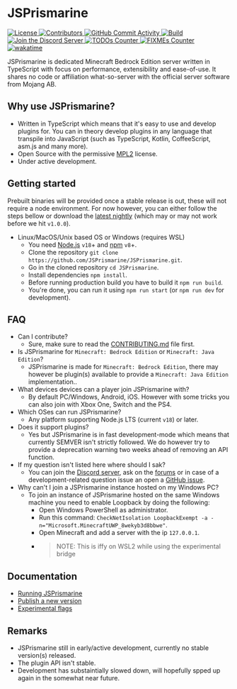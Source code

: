 # JSPrismarine

<a href="https://github.com/JSPrismarine/JSPrismarine/blob/master/LICENSE">
  <img alt="License" src="https://img.shields.io/github/license/JSPrismarine/JSPrismarine?style=flat-square">
</a>
<a href="https://github.com/JSPrismarine/JSPrismarine/graphs/contributors">
  <img alt="Contributors" src="https://img.shields.io/github/contributors/JSPrismarine/JSPrismarine?color=%23E30B5D&style=flat-square">
</a>
<a href="https://github.com/JSPrismarine/JSPrismarine/commits/master">
  <img alt="GitHub Commit Activity" src="https://img.shields.io/github/commit-activity/m/JSPrismarine/JSPrismarine?color=%2387F4BC&style=flat-square">
</a>
<a href="https://github.com/JSPrismarine/JSPrismarine/actions?query=workflow%3A%22Unit+%26+Integration+Testing%22">
  <img alt="Build" src="https://img.shields.io/github/actions/workflow/status/JSPrismarine/JSPrismarine/build.yml?style=flat-square&branch=master">
</a>
<a href="https://discord.gg/6w8JWhy">
  <img alt="Join the Discord Server" src="https://img.shields.io/discord/704967868885762108?color=%237289DA&label=Discord&style=flat-square">
</a>
<a href="https://github.com/JSPrismarine/JSPrismarine/search?q=todo">
  <img alt="TODOs Counter" src="https://img.shields.io/github/search/JSPrismarine/JSPrismarine/todo?style=flat-square">
</a>
<a href="https://github.com/JSPrismarine/JSPrismarine/search?q=fixme">
  <img alt="FIXMEs Counter" src="https://img.shields.io/github/search/JSPrismarine/JSPrismarine/fixme?style=flat-square">
</a>
<a href="https://wakatime.com/badge/github/JSPrismarine/JSPrismarine">
  <img src="https://wakatime.com/badge/github/JSPrismarine/JSPrismarine.svg?style=flat-square" alt="wakatime">
</a>

JSPrismarine is dedicated Minecraft Bedrock Edition server written in TypeScript with focus on performance, extensibility and ease-of-use. It shares no code or affiliation what-so-server with the official server software from Mojang AB.

## Why use JSPrismarine?

-   Written in TypeScript which means that it's easy to use and develop plugins for. You can in theory develop plugins in any language that transpile into JavaScript (such as TypeScript, Kotlin, CoffeeScript, asm.js and many more).
-   Open Source with the permissive [MPL2](https://github.com/JSPrismarine/JSPrismarine/blob/master/LICENSE) license.
-   Under active development.

## Getting started

Prebuilt binaries will be provided once a stable release is out, these will not require a node environment. For now however, you can either follow the steps bellow or download the [latest nightly](https://github.com/JSPrismarine/JSPrismarine/actions?query=branch%3Amaster+workflow%3A%22Build+artifacts%22) (which may or may not work before we hit `v1.0.0`).

-   Linux/MacOS/Unix based OS or Windows (requires WSL)
    -   You need [Node.js](https://nodejs.org) `v18`+ and [npm](https://www.npmjs.com) `v8`+.
    -   Clone the repository `git clone https://github.com/JSPrismarine/JSPrismarine.git`.
    -   Go in the cloned repository `cd JSPrismarine`.
    -   Install dependencies `npm install`.
    -   Before running production build you have to build it `npm run build`.
    -   You're done, you can run it using `npm run start` (or `npm run dev` for development).

## FAQ

-   Can I contribute?
    -   Sure, make sure to read the [CONTRIBUTING.md](https://github.com/JSPrismarine/JSPrismarine/blob/master/CONTRIBUTING.md) file first.
-   Is JSPrismarine for `Minecraft: Bedrock Edition` or `Minecraft: Java Edition`?
    -   JSPrismarine is made for `Minecraft: Bedrock Edition`, there may however be plugin(s) available to provide a `Minecraft: Java Edition` implementation..
-   What devices devices can a player join JSPrismarine with?
    -   By default PC/Windows, Android, iOS. However with some tricks you can also join with Xbox One, Switch and the PS4.
-   Which OSes can run JSPrismarine?
    -   Any platform supporting Node.js LTS (current `v18`) or later.
-   Does it support plugins?
    -   Yes but JSPrismarine is in fast development-mode which means that currently SEMVER isn't strictly followed. We do however try to provide a deprecation warning two weeks ahead of removing an API function.
-   If my question isn't listed here where should I sak?
    -   You can join the [Discord server](https://discord.gg/fGkHZhu), ask on the [forums](https://prismarine.dev) or in case of a development-related question issue an open a [GitHub issue](https://github.com/HerryYT/JSPrismarine/issues/new).
-   Why can't I join a JSPrismarine instance hosted on my Windows PC?
    -   To join an instance of JSPrismarine hosted on the same Windows machine you need to enable Loopback by doing the following:
        -   Open Windows PowerShell as administrator.
        -   Run this command: `CheckNetIsolation LoopbackExempt -a -n="Microsoft.MinecraftUWP_8wekyb3d8bbwe"`.
        -   Open Minecraft and add a server with the ip `127.0.0.1`.
        -   > NOTE: This is iffy on WSL2 while using the experimental bridge

## Documentation

-   [Running JSPrismarine](documentation/running.md)
-   [Publish a new version](documentation/publish-package.md)
-   [Experimental flags](documentation/experimental-flags.md)

## Remarks

-   JSPrismarine still in early/active development, currently no stable version(s) released.
-   The plugin API isn't stable.
-   Development has substaintially slowed down, will hopefully spped up again in the somewhat near future.
